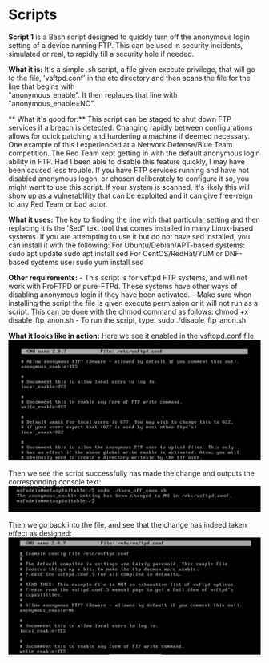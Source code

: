 # Scripts


**Script 1** is a Bash script designed to quickly turn off the anonymous login setting of a device running FTP. This can be used in security incidents, simulated or real, to rapidly fill a security hole if needed.

  **What it is:**
      It's a simple .sh script, a file given execute privilege, that will go to the file, 'vsftpd.conf' in the etc directory and then scans the file for the line that begins with       
      "anonymous_enable". It then replaces that line with "anonymous_enable=NO". 

**  What it's good for:**
      This script can be staged to shut down FTP services if a breach is detected. Changing rapidly between configurations allows for quick patching and hardening a machine if deemed necessary. One example of this I experienced at a Network Defense/Blue Team competition. The Red Team kept getting in with the default anonymous login ability in FTP. Had I been able to disable this feature quickly, I may have been caused less trouble. If you have FTP services running and have not disabled anonymous logon, or chosen deliberately to configure it so, you might want to use this script. If your system is scanned, it's likely this will show up as a vulnerablility that can be exploited and it can give free-reign to any Red Team or bad actor.
      
  **What it uses:**
      The key to finding the line with that particular setting and then replacing it is the 'Sed" text tool that comes installed in many Linux-based systems. If you are attempting to use it but do not have sed installed, you can install it with the following:
          For Ubuntu/Debian/APT-based systems: 
              sudo apt update
              sudo apt install sed
          For CentOS/RedHat/YUM or DNF-based systems use:
              sudo yum install sed
              
  **Other requirements:**
     - This script is for vsftpd FTP systems, and will not work with ProFTPD or pure-FTPd. These systems have other ways of disabling anonymous login if they have been activated.
     - Make sure when installing the script the file is given execute permission or it will not run as a script. This can be done with the chmod command as follows:
           chmod +x disable_ftp_anon.sh
     - To run the script, type: 
        sudo ./disable_ftp_anon.sh
            

  **What it looks like in action:**
      Here we see it enabled in the vsftopd.conf file
      ![vsftpd.conf file with anonymous login enabled](/vsftpd.conf--before_script.png?)

  Then we see the script successfully has made the change and outputs the corresponding console text:
      ![successfully run script with noted change to vsftpd.conf file](/successful_script_run.png)

  Then we go back into the file, and see that the change has indeed taken effect as designed:
      ![vsftpd.conf file with anonymous login disabled](vsftpd.conf--after_script.png?)


  

      
          
        












      

  

  
